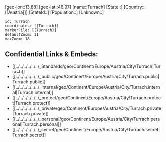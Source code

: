 ﻿---
location: [46.97,13.88]
mapzoom: [7,12] 
mapmarker: city 
type: City
tags:
- geo/City


SpocWebEntityId: 35057
isDeleted: false
confidential: public

---
[geo-lon::13.88]
[geo-lat::46.97]
[name::Turrach]
[State::]
[Country::[[Austria]]]
[StateId::]
[Population::]
[Unknown::]


```leaflet
id: Turrach
coordinates: [[Turrach]]
markerFile: [[Turrach]]
defaultZoom: 11 
maxZoom: 18
```


## Confidential Links & Embeds: 
- [[../../../../../../_Standards/geo/Continent/Europe/Austria/City/Turrach|Turrach]] 
- [[../../../../../../_public/geo/Continent/Europe/Austria/City/Turrach.public|Turrach.public]] 
- [[../../../../../../_internal/geo/Continent/Europe/Austria/City/Turrach.internal|Turrach.internal]] 
- [[../../../../../../_protect/geo/Continent/Europe/Austria/City/Turrach.protect|Turrach.protect]] 
- [[../../../../../../_private/geo/Continent/Europe/Austria/City/Turrach.private|Turrach.private]] 
- [[../../../../../../_personal/geo/Continent/Europe/Austria/City/Turrach.personal|Turrach.personal]] 
- [[../../../../../../_secret/geo/Continent/Europe/Austria/City/Turrach.secret|Turrach.secret]] 
